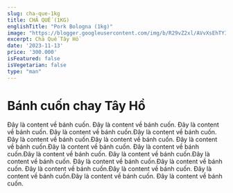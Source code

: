 ```yaml
---
slug: cha-que-1kg
title: CHẢ QUẾ (1KG)
englishTitle: "Pork Bologna (1kg)"
image: "https://blogger.googleusercontent.com/img/b/R29vZ2xl/AVvXsEhTYItUrc2E40F5CjRX3vwxgeUKACcPUnezUZvTvKC0_NpWgjp6N4pXITS3jFzSynl0D_amyvbq2uJgUYAHC-2JeYVHEWmxXjx1SAUniTTrxYPsMlpb45imtteTRa1HE3CCuUh6TH11FikOekM-qebG_bSZWW5uE-I-KqPJASQ_kA6f0w/s1600/Chaque.jpg"
excerpt: Chả Quế Tây Hồ
date: '2023-11-13'
price: '300.000'
isFeatured: false
isVegetarian: false
type: "man"
---
```

# Bánh cuốn chay Tây Hồ

Đây là content về bánh cuốn. Đây là content về bánh cuốn. Đây là content về bánh cuốn. Đây là content về bánh cuốn.Đây là content về bánh cuốn. Đây là content về bánh cuốn.Đây là content về bánh cuốn. Đây là content về bánh cuốn.Đây là content về bánh cuốn. Đây là content về bánh cuốn.Đây là content về bánh cuốn. Đây là content về bánh cuốn.Đây là content về bánh cuốn. Đây là content về bánh cuốn.Đây là content về bánh cuốn. Đây là content về bánh cuốn.Đây là content về bánh cuốn. Đây là content về bánh cuốn.Đây là content về bánh cuốn. Đây là content về bánh cuốn.